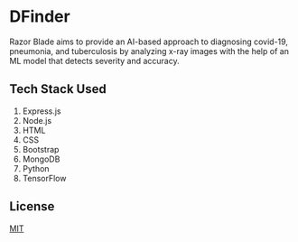# DFinder

Razor Blade aims to provide an AI-based approach to diagnosing covid-19, pneumonia, and tuberculosis by analyzing x-ray images with the help of an ML model that detects severity and accuracy. 

## Tech Stack Used

1. Express.js
2. Node.js
3. HTML
4. CSS
5. Bootstrap
6. MongoDB
7. Python
8. TensorFlow

## License
[MIT](https://choosealicense.com/licenses/mit/)
